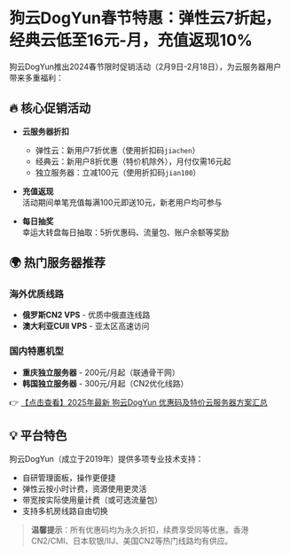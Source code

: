 # 狗云DogYun春节特惠：弹性云7折起，经典云低至16元-月，充值返现10%

狗云DogYun推出2024春节限时促销活动（2月9日-2月18日），为云服务器用户带来多重福利：

## 🔥 核心促销活动

- **云服务器折扣**  
  - 弹性云：新用户7折优惠（使用折扣码`jiachen`）
  - 经典云：新用户8折优惠（特价机除外），月付仅需16元起
  - 独立服务器：立减100元（使用折扣码`jian100`）

- **充值返现**  
  活动期间单笔充值每满100元即送10元，新老用户均可参与

- **每日抽奖**  
  幸运大转盘每日抽取：5折优惠码、流量包、账户余额等奖励

## 🌍 热门服务器推荐

### 海外优质线路
- **俄罗斯CN2 VPS** - 优质中俄直连线路
- **澳大利亚CUII VPS** - 亚太区高速访问

### 国内特惠机型
- **重庆独立服务器** - 200元/月起（联通骨干网）
- **韩国独立服务器** - 300元/月起（CN2优化线路）

👉 [【点击查看】2025年最新 狗云DogYun 优惠码及特价云服务器方案汇总](https://bit.ly/DogYun)

## 💡 平台特色
狗云DogYun（成立于2019年）提供多项专业技术支持：
- 自研管理面板，操作更便捷
- 弹性云按小时计费，资源使用更灵活
- 带宽按实际使用量计费（或可选流量包）
- 支持多机房线路自由切换

> **温馨提示**：所有优惠码均为永久折扣，续费享受同等优惠。香港CN2/CMI、日本软银/IIJ、美国CN2等热门线路均有供应。